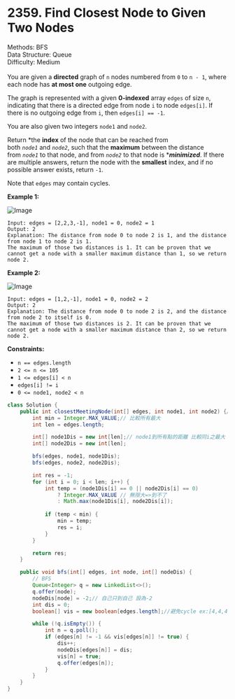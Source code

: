 # 2359. Find Closest Node to Given Two Nodes  

  Methods: BFS </br> Data Structure: Queue </br> Difficulty: Medium </br> </br>You are given a **directed** graph of `n` nodes numbered from `0` to `n - 1`, where each node has **at most one** outgoing edge.

The graph is represented with a given **0-indexed** array `edges` of size `n`, indicating that there is a directed edge from node `i` to node `edges[i]`. If there is no outgoing edge from `i`, then `edges[i] == -1`. 

You are also given two integers `node1` and `node2`.

Return *the ****index**** of the node that can be reached from both *`node1`* and *`node2`*, such that the ****maximum**** between the distance from *`node1`* to that node, and from *`node2`* to that node is ****minimized***. If there are multiple answers, return the node with the **smallest** index, and if no possible answer exists, return `-1`.

Note that `edges` may contain cycles.

**Example 1:**

![Image](https://assets.leetcode.com/uploads/2022/06/07/graph4drawio-2.png)

```plain text
Input: edges = [2,2,3,-1], node1 = 0, node2 = 1
Output: 2
Explanation: The distance from node 0 to node 2 is 1, and the distance from node 1 to node 2 is 1.
The maximum of those two distances is 1. It can be proven that we cannot get a node with a smaller maximum distance than 1, so we return node 2.
```

**Example 2:**

![Image](https://assets.leetcode.com/uploads/2022/06/07/graph4drawio-4.png)

```plain text
Input: edges = [1,2,-1], node1 = 0, node2 = 2
Output: 2
Explanation: The distance from node 0 to node 2 is 2, and the distance from node 2 to itself is 0.
The maximum of those two distances is 2. It can be proven that we cannot get a node with a smaller maximum distance than 2, so we return node 2.
```

**Constraints:**

- `n == edges.length`
- `2 <= n <= 105`
- `1 <= edges[i] < n`
- `edges[i] != i`
- `0 <= node1, node2 < n`
```java
class Solution {
    public int closestMeetingNode(int[] edges, int node1, int node2) {//注意cycle 和 unreached = -1
        int min = Integer.MAX_VALUE;// 比較所有最大
        int len = edges.length;

        int[] node1Dis = new int[len];// node1到所有點的距離 比較同i之最大 各路再取最小
        int[] node2Dis = new int[len];

        bfs(edges, node1, node1Dis);
        bfs(edges, node2, node2Dis);

        int res = -1;
        for (int i = 0; i < len; i++) {
            int temp = (node1Dis[i] == 0 || node2Dis[i] == 0) 
                ? Integer.MAX_VALUE // 無限大=>到不了
                : Math.max(node1Dis[i], node2Dis[i]);
                
            if (temp < min) {
                min = temp;
                res = i;
            }
        }

        return res;
    }

    public void bfs(int[] edges, int node, int[] nodeDis) {
        // BFS
        Queue<Integer> q = new LinkedList<>();
        q.offer(node);
        nodeDis[node] = -2;// 自己只到自己 設為-2
        int dis = 0;
        boolean[] vis = new boolean[edges.length];//避免cycle ex:[4,4,4,5,1,2,2]

        while (!q.isEmpty()) {
            int n = q.poll();
            if (edges[n] != -1 && vis[edges[n]] != true) {
                dis++;
                nodeDis[edges[n]] = dis;
                vis[n] = true;
                q.offer(edges[n]);
            }
        }
    }
}
```

